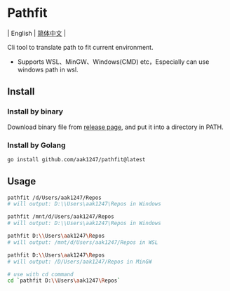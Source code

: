 # Pathfit

| English | [简体中文](README.zh-CN.md) |

Cli tool to translate path to fit current environment.

- Supports WSL、MinGW、Windows(CMD) etc，Especially can use windows path in wsl.

## Install

### Install by binary

Download binary file from [release page](https://github.com/aak1247/pathfit/releases), and put it into a directory in PATH.

### Install by Golang

```bash
go install github.com/aak1247/pathfit@latest
```

## Usage

```bash
pathfit /d/Users/aak1247/Repos
# will output: D:\\Users\aak1247\Repos in Windows

pathfit /mnt/d/Users/aak1247/Repos
# will output: D:\\Users\aak1247\Repos in Windows

pathfit D:\\Users\aak1247\Repos
# will output: /mnt/d/Users/aak1247/Repos in WSL

pathfit D:\\Users\aak1247\Repos
# will output: /D/Users/aak1247/Repos in MinGW

# use with cd command
cd `pathfit D:\\Users\aak1247\Repos`
```